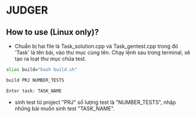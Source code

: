 # JUDGER
## How to use (Linux only)?
+ Chuẩn bị hai file là Task_solution.cpp và Task_gentest.cpp trong đó 'Task' là tên bài, vào thư mục cùng tên. Chạy lệnh sau trong terminal, sẽ tạo ra loạt thư mục chứa test.
```bash
alias build="bash build.sh"

build PRJ NUMBER_TESTS

Enter task: TASK_NAME
```
+ sinh test từ project "PRJ" số lượng test là "NUMBER_TESTS", nhập những bài muốn sinh test "TASK_NAME".

